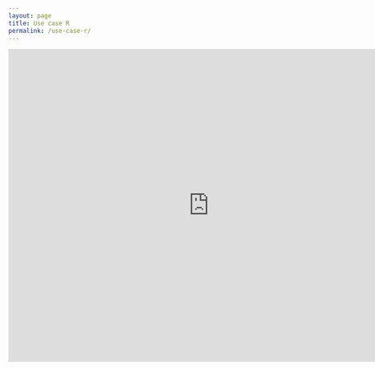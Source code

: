 ```yaml
---
layout: page
title: Use case R
permalink: /use-case-r/
---
```

<iframe src="https://docs.google.com/presentation/d/1AblZr-3RvaMCX5AR0NRWfx_wrVpT42fCb-o-HHk4jPo/embed?start=false&loop=false&delayms=3000" frameborder="0" width="800" height="624" allowfullscreen="true" mozallowfullscreen="true" webkitallowfullscreen="true"></iframe>
